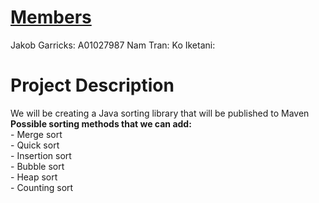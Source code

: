 <h1><u>
Members
</u></h1>
<p>
Jakob Garricks: A01027987
Nam Tran:
Ko Iketani:
</P>

<h1>
Project Description
</h1>
<p>
We will be creating a Java sorting library that will be published to Maven</br>
<b>Possible sorting methods that we can add:</b></br>
 - Merge sort</br>
 - Quick sort</br>
 - Insertion sort</br>
 - Bubble sort</br>
 - Heap sort</br>
 - Counting sort</br>
</P>

